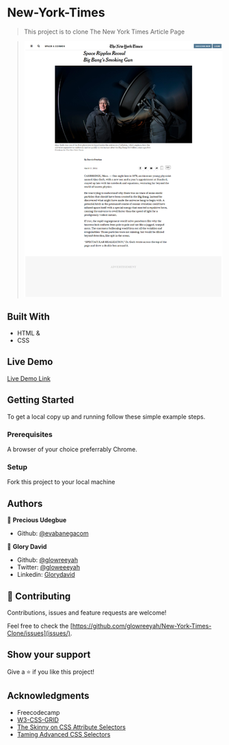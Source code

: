 # New-York-Times


> This project is to clone The New York Times Article Page

> ![screenshot](nyt_screenshot.png)

## Built With

- HTML &
- CSS

## Live Demo

[Live Demo Link](https://raw.githack.com/glowreeyah/New-York-Times-Clone/nyt-article/index.html)

## Getting Started

To get a local copy up and running follow these simple example steps.

### Prerequisites

A browser of your choice preferrably Chrome.

### Setup

Fork this project to your local machine


## Authors

👤 **Precious Udegbue**

- Github: [@evabanegacom](https://github.com/evabanegacom)

👤 **Glory David**

- Github: [@glowreeyah](https://github.com/glowreeyah)
- Twitter: [@gloweeeyah](https://twitter.com/gloweeeyah)
- Linkedin: [Glorydavid](https://linkedin.com/glory-david)

## 🤝 Contributing

Contributions, issues and feature requests are welcome!

Feel free to check the [https://github.com/glowreeyah/New-York-Times-Clone/issues](issues/).

## Show your support

Give a ⭐️ if you like this project!

## Acknowledgments

- Freecodecamp
- [W3-CSS-GRID](https://www.w3schools.com/howto/howto_css_image_text.asp)
- [The Skinny on CSS Attribute Selectors](https://css-tricks.com/attribute-selectors/)
- [Taming Advanced CSS Selectors](https://www.smashingmagazine.com/2009/08/taming-advanced-css-selectors/)
